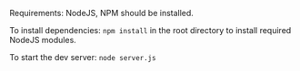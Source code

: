 Requirements: NodeJS, NPM should be installed.

To install dependencies:
`npm install` in the root directory to install required NodeJS modules.

To start the dev server:
`node server.js`
